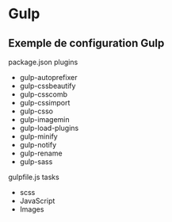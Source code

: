 <h1>Gulp</h1>

<h2>Exemple de configuration Gulp</h2>

<p>package.json plugins</p>
<ul>
<li>gulp-autoprefixer</li>
<li>gulp-cssbeautify</li>
<li>gulp-csscomb</li>
<li>gulp-cssimport</li>
<li>gulp-csso</li>
<li>gulp-imagemin</li>
<li>gulp-load-plugins</li>
<li>gulp-minify</li>
<li>gulp-notify</li>
<li>gulp-rename</li>
<li>gulp-sass</li>
</ul>
<p>gulpfile.js tasks</p>
<ul>
<li>scss</li>
<li>JavaScript</li>
<li>Images</li>
</ul>
